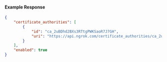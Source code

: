 <!-- Code generated for API Clients. DO NOT EDIT. -->

#### Example Response

```json
{
	"certificate_authorities": [
		{
			"id": "ca_2uBDhd2BXs3RTtgPWKSaoR7J7GH",
			"uri": "https://api.ngrok.com/certificate_authorities/ca_2uBDhd2BXs3RTtgPWKSaoR7J7GH"
		}
	],
	"enabled": true
}
```
